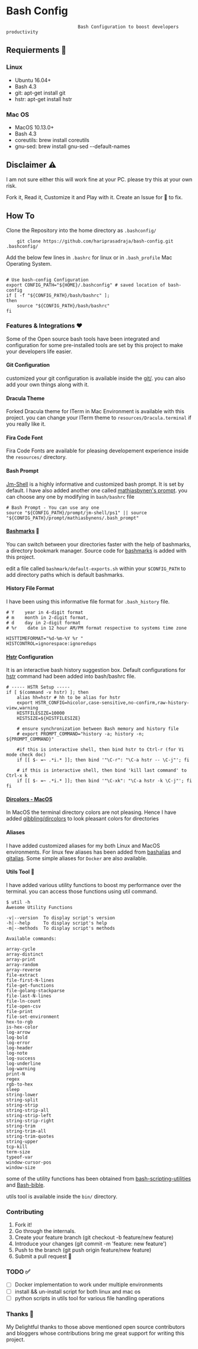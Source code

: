 # Bash Config

                               Bash Configuration to boost developers productivity


## Requierments :pushpin:

### Linux

  - Ubuntu 16.04+
  - Bash 4.3
  - git: apt-get install git
  - hstr: apt-get install hstr

### Mac OS

 -  MacOS 10.13.0+
 - Bash 4.3
 -  coreutils: brew install coreutils
 -  gnu-sed: brew install gnu-sed --default-names

## Disclaimer ⚠️

I am not sure either this will work fine at your PC. please try this at your own risk.

Fork it, Read it, Customize it and Play with it.
Create an Issue for :bug: to fix.
## How To

Clone the Repository into the home directory as `.bashconfig/`

```
    git clone https://github.com/hariprasadraja/bash-config.git .bashconfig/

```

Add the below few lines in `.bashrc` for linux or in `.bash_profile` Mac Operating System.

```

# Use bash-config Configuration
export CONFIG_PATH="${HOME}/.bashconfig" # saved location of bash-config
if [ -f "${CONFIG_PATH}/bash/bashrc" ];
then
    source "${CONFIG_PATH}/bash/bashrc"
fi

```

### Features & Integrations ❤️

Some of the Open source bash tools have been integrated and configuration for some pre-installed tools are set by this project to make your developers life easier.

####  Git Configuration

customized your git configuration is available inside the [git/](https://github.com/hariprasadraja/bashconfig/tree/master/git). you can also add your own things along with it.

####  Dracula Theme

Forked Dracula theme for ITerm in Mac Environment is available with this project. you can change your ITerm theme to `resources/Dracula.terminal` if you really like it.

#### Fira Code Font

Fira Code Fonts are available for pleasing developement experience inside the `resources/` directory.

#### Bash Prompt

[Jm-Shell](https://github.com/jmcclare/jm-shell) is a highly informative and customized bash prompt. It is set by default. I have also added another one called [mathiasbynen's prompt](https://github.com/mathiasbynens/dotfiles/blob/master/.bash_prompt). you can choose any one by modifying in `bash/bashrc` file

```
# Bash Prompt - You can use any one
source "${CONFIG_PATH}/prompt/jm-shell/ps1" || source "${CONFIG_PATH}/prompt/mathiasbynens/.bash_prompt"
```

#### [Bashmarks](https://github.com/huyng/bashmarks) :bookmark:

You can switch between your directories faster with the help of bashmarks, a directory bookmark manager. Source code for [bashmarks](https://github.com/huyng/bashmarks) is added with this project.

edit a file called `bashmark/default-exports.sh` within your `$CONFIG_PATH` to add directory paths which is default bashmarks.


#### History File Format

I have been using this informative file format for `.bash_history`  file.
```
# Y    year in 4-digit format
# m    month in 2-digit format,
# d    day in 2-digit format
# %r    date in 12 hour AM/PM format respective to systems time zone

HISTTIMEFORMAT="%d-%m-%Y %r "
HISTCONTROL=ignorespace:ignoredups
```

#### [Hstr](https://github.com/dvorka/hstr) Configuration

It is an interactive bash history suggestion box.
Default configurations for [hstr](https://github.com/dvorka/hstr) command had been added into bash/bashrc file.

```
# ----- HSTR Setup -----
if [ $(command -v hstr) ]; then
    alias hh=hstr # hh to be alias for hstr
    export HSTR_CONFIG=hicolor,case-sensitive,no-confirm,raw-history-view,warning
    HISTFILESIZE=10000
    HISTSIZE=${HISTFILESIZE}

    # ensure synchronization between Bash memory and history file
    # export PROMPT_COMMAND="history -a; history -n; ${PROMPT_COMMAND}"

    #if this is interactive shell, then bind hstr to Ctrl-r (for Vi mode check doc)
    if [[ $- =~ .*i.* ]]; then bind '"\C-r": "\C-a hstr -- \C-j"'; fi

    # if this is interactive shell, then bind 'kill last command' to Ctrl-x k
    if [[ $- =~ .*i.* ]]; then bind '"\C-xk": "\C-a hstr -k \C-j"'; fi
fi
```

#### [Dircolors - MacOS](https://github.com/gibbling/dircolors)

In MacOS the terminal directory colors are not pleasing. Hence I have added [gibbling/dircolors](https://github.com/gibbling/dircolors) to look pleasant colors for directories

#### Aliases

I have added customized aliases for my both Linux and MacOS environments.
For linux few aliases has been added from [bashalias](https://www.cyberciti.biz/tips/) and [gitalias](https://github.com/GitAlias/gitalias).
Some simple aliases for `Docker` are also available.

#### Utils Tool 💁

I have added various utility functions to boost my performance over the terminal.
you can access those functions using util command.

```
$ util -h
Awesome Utility Functions

-v|--version  To display script's version
-h|--help     To display script's help
-m|--methods  To display script's methods

Available commands:

array-cycle
array-distinct
array-print
array-random
array-reverse
file-extract
file-first-N-lines
file-get-functions
file-golang-stackparse
file-last-N-lines
file-ln-count
file-open-csv
file-print
file-set-environment
hex-to-rgb
is-hex-color
log-arrow
log-bold
log-error
log-header
log-note
log-success
log-underline
log-warning
print-N
regex
rgb-to-hex
sleep
string-lower
string-split
string-strip
string-strip-all
string-strip-left
string-strip-right
string-trim
string-trim-all
string-trim-quotes
string-upper
tcp-kill
term-size
typeof-var
window-cursor-pos
window-size
```

some of the utility functions has been obtained from [bash-scripting-utilities](https://natelandau.com/bash-scripting-utilities/) and [Bash-bible](https://natelandau.com/bash-scripting-utilities/).

utils tool is available inside the `bin/` directory.

### Contributing
1. Fork it!
2. Go through the internals.
3. Create your feature branch (git checkout -b feature/new feature)
4. Introduce your changes (git commit -m 'feature: new feature')
5. Push to the branch (git push origin feature/new feature)
6. Submit a pull request :tada:

### TODO :white_check_mark:

- [ ] Docker implementation to work under multiple environments
- [ ] install && un-install script for both linux and mac os
- [ ] python scripts in utils tool for various file handling operations

### Thanks 🙏

My Delightful thanks to those above mentioned open source contributors and bloggers whose contributions bring me great support for writing this project.



